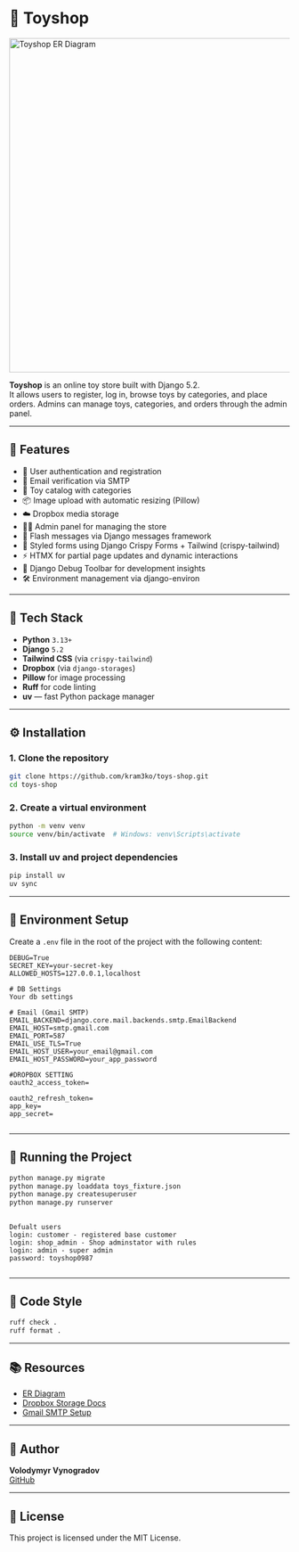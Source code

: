 # 🧸 Toyshop

<img src="https://github.com/user-attachments/assets/d020f64f-b908-4833-8df2-1990acf29ec1" alt="Toyshop ER Diagram" width="600"/>

**Toyshop** is an online toy store built with Django 5.2.  
It allows users to register, log in, browse toys by categories, and place orders. Admins can manage toys, categories, and orders through the admin panel.

---

## 🚀 Features

- 🔐 User authentication and registration  
- 📧 Email verification via SMTP  
- 🧸 Toy catalog with categories  
- 📦 Image upload with automatic resizing (Pillow)  
- ☁️ Dropbox media storage  
- 🧑‍💼 Admin panel for managing the store  
- 💌 Flash messages via Django messages framework  
- 💅 Styled forms using Django Crispy Forms + Tailwind (crispy-tailwind)  
- ⚡ HTMX for partial page updates and dynamic interactions  
- 🧰 Django Debug Toolbar for development insights  
- 🛠️ Environment management via django-environ  

---

## 🧠 Tech Stack

- **Python** `3.13+`
- **Django** `5.2`
- **Tailwind CSS** (via `crispy-tailwind`)
- **Dropbox** (via `django-storages`)
- **Pillow** for image processing
- **Ruff** for code linting
- **uv** — fast Python package manager

---

## ⚙️ Installation

### 1. Clone the repository

```bash
git clone https://github.com/kram3ko/toys-shop.git
cd toys-shop
```

### 2. Create a virtual environment

```bash
python -m venv venv
source venv/bin/activate  # Windows: venv\Scripts\activate
```

### 3. Install uv and project dependencies

```bash
pip install uv
uv sync
```

---

## 🔐 Environment Setup

Create a `.env` file in the root of the project with the following content:

```env
DEBUG=True
SECRET_KEY=your-secret-key
ALLOWED_HOSTS=127.0.0.1,localhost

# DB Settings
Your db settings

# Email (Gmail SMTP)
EMAIL_BACKEND=django.core.mail.backends.smtp.EmailBackend
EMAIL_HOST=smtp.gmail.com
EMAIL_PORT=587
EMAIL_USE_TLS=True
EMAIL_HOST_USER=your_email@gmail.com
EMAIL_HOST_PASSWORD=your_app_password

#DROPBOX SETTING
oauth2_access_token=

oauth2_refresh_token=
app_key=
app_secret=


```

---

## 🧪 Running the Project

```bash
python manage.py migrate
python manage.py loaddata toys_fixture.json
python manage.py createsuperuser
python manage.py runserver
   
```

```
Defualt users
login: customer - registered base customer
login: shop_admin - Shop adminstator with rules
login: admin - super admin
password: toyshop0987
 

```
---

## 🧼 Code Style

```bash
ruff check .
ruff format .
```

---

## 📚 Resources

- [ER Diagram](https://dbdiagram.io/d/Toyshop-67eaf48b4f7afba184dacbc3)
- [Dropbox Storage Docs](https://django-storages.readthedocs.io/en/latest/backends/dropbox.html)
- [Gmail SMTP Setup](https://support.google.com/mail/answer/7126229?hl=en)

---

## 👤 Author

**Volodymyr Vynogradov**  
[GitHub](//https://github.com/kram3ko/)

---

## 📄 License

This project is licensed under the MIT License.
